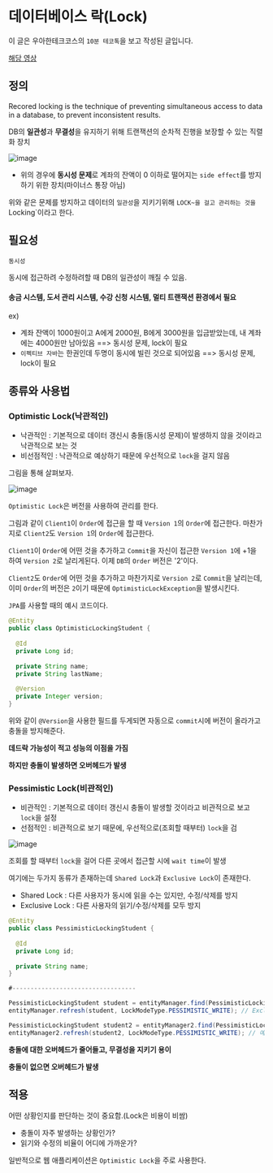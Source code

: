 # 데이터베이스 락(Lock)

이 글은 우아한테크코스의 `10분 테코톡`을 보고 작성된 글입니다.

[해당 영상](https://www.youtube.com/watch?v=w6sFR3ZM64c&ab_channel=%EC%9A%B0%EC%95%84%ED%95%9CTech)

## 정의

Recored locking is the technique of preventing simultaneous access to data in a database, to prevent inconsistent results.

DB의 **일관성**과 **무결성**을 유지하기 위해 트랜잭션의 순차적 진행을 보장할 수 있는 직렬화 장치

![image](https://user-images.githubusercontent.com/60773356/135597116-dcccaf11-f5b0-4fa0-abe6-29234660a2f8.png)
* 위의 경우에 **동시성 문제**로 계좌의 잔액이 0 이하로 떨어지는 `side effect`를 방지하기 위한 장치(마이너스 통장 아님)

위와 같은 문제를 방지하고 데이터의 `일관성`을 지키기위해 `LOCK~을 걸고 관리하는 것을 `Locking`이라고 한다. 


## 필요성
`동시성`

동시에 접근하려 수정하려할 때 DB의 일관성이 깨질 수 있음.

#### 송금 시스템, 도서 관리 시스템, 수강 신청 시스템, 멀티 트랜잭션 환경에서 필요
ex)
- 계좌 잔액이 1000원이고 A에게 2000원, B에게 3000원을 입금받았는데, 내 계좌에는 4000원만 남아있음 ==> 동시성 문제, lock이 필요
- `이펙티브 자바`는 한권인데 두명이 동시에 빌린 것으로 되어있음 ==> 동시성 문제, lock이 필요


## 종류와 사용법
### Optimistic Lock(낙관적인)
- 낙관적인 : 기본적으로 데이터 갱신시 충돌(동시성 문제)이 발생하지 않을 것이라고 낙관적으로 보는 것
- 비선점적인 : 낙관적으로 예상하기 때문에 우선적으로 `lock`을 걸지 않음

그림을 통해 살펴보자.

![image](https://user-images.githubusercontent.com/60773356/135598210-a7b69e6d-acd2-464f-bb5e-1296355666ac.png)

`Optimistic Lock`은 버전을 사용하여 관리를 한다.

그림과 같이 `Client1`이 `Order`에 접근을 할 때 `Version 1`의 `Order`에 접근한다. 마찬가지로 `Client2`도 `Version 1`의 `Order`에 접근한다.

`Client1`이 `Order`에 어떤 것을 추가하고 `Commit`을 자신이 접근한 `Version 1`에 +1을 하여 `Version 2`로 날리게된다. 이제 `DB`의 `Order` 버전은 '2'이다.

`Client2`도 `Order`에 어떤 것을 추가하고 마찬가지로 `Version 2`로 `Commit`을 날리는데, 이미 `Order`의 버전은 `2`이기 때문에 `OptimisticLockException`을 발생시킨다.

`JPA`를 사용할 때의 예시 코드이다.
```java
@Entity
public class OptimisticLockingStudent {
  
  @Id
  private Long id;
  
  private String name;
  private String lastName;
  
  @Version
  private Integer version;
}
```

위와 같이 `@Version`을 사용한 필드를 두게되면 자동으로 `commit`시에 버전이 올라가고 충돌을 방지해준다.

**데드락 가능성이 적고 성능의 이점을 가짐**

**하지만 충돌이 발생하면 오버헤드가 발생**

### Pessimistic Lock(비관적인)
- 비관적인 : 기본적으로 데이터 갱신시 충돌이 발생할 것이라고 비관적으로 보고 `lock`을 설정
- 선점적인 : 비관적으로 보기 때문에, 우선적으로(조회할 때부터) `lock`을 검

![image](https://user-images.githubusercontent.com/60773356/135599685-ce3c33b3-c15e-4fea-ae2a-b593a00cee20.png)

조회를 할 때부터 `lock`을 걸어 다른 곳에서 접근할 시에 `wait time`이 발생 

여기에는 두가지 동류가 존재하는데 `Shared Lock`과 `Exclusive Lock`이 존재한다.
- Shared Lock : 다른 사용자가 동시에 읽을 수는 있지만, 수정/삭제를 방지
- Exclusive Lock : 다른 사용자의 읽기/수정/삭제를 모두 방지

```java
@Entity
public class PessimisticLockingStudent {
  
  @Id
  private Long id;
  
  private String name;
}

#----------------------------------

PessimisticLockingStudent student = entityManager.find(PessimisticLockingStudent.class, 1L);
entityManager.refresh(student, LockModeType.PESSIMISTIC_WRITE); // Exclusive Lock

PessimisticLockingStudent student2 = entityManager2.find(PessimisticLockingStudent.class, 1L);
entityManager2.refresh(student2, LockModeType.PESSIMISTIC_WRITE); // 예외 발생!!!!

```

**충돌에 대한 오버헤드가 줄어들고, 무결성을 지키기 용이**

**충돌이 없으면 오버헤드가 발생**


## 적용
어떤 상황인지를 판단하는 것이 중요함.(Lock은 비용이 비쌈)
- 충돌이 자주 발생하는 상황인가?
- 읽기와 수정의 비율이 어디에 가까운가?

일반적으로 웹 애플리케이션은 `Optimistic Lock`을 주로 사용한다.
